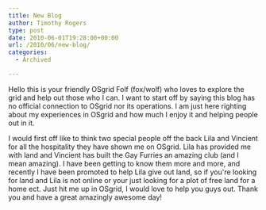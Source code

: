 ```yaml
---
title: New Blog
author: Timothy Rogers
type: post
date: 2010-06-01T19:28:00+00:00
url: /2010/06/new-blog/
categories:
  - Archived

---
```

Hello this is your friendly OSgrid Folf (fox/wolf) who loves to explore the grid and help out those who I can. I want to start off by saying this blog has no official connection to OSgrid nor its operations. I am just here righting about my experiences in OSgrid and how much I enjoy it and helping people out in it.

I would first off like to think two special people off the back Lila and Vincient for all the hospitality they have shown me on OSgrid. Lila has provided me with land and Vincient has built the Gay Furries an amazing club (and I mean amazing). I have been getting to know them more and more, and recently I have been promoted to help Lila give out land, so if you're looking for land and Lila is not online or your just looking for a plot of free land for a home ect. Just hit me up in OSgrid, I would love to help you guys out. Thank you and have a great amazingly awesome day!
